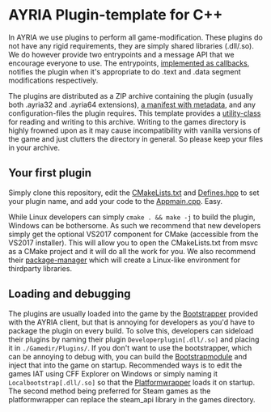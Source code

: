 # AYRIA Plugin-template for C++

In AYRIA we use plugins to perform all game-modification. These plugins do not have any rigid requirements, they are simply shared libraries (.dll/.so). We do however provide two entrypoints and a message API that we encourage everyone to use. The entrypoints, [implemented as callbacks](https://github.com/AyriaPublic/Plugintemplate_cpp/blob/master/Source/Appmain.cpp#L11-L32), notifies the plugin when it's appropriate to do .text and .data segment modifications respectively.

The plugins are distributed as a ZIP archive containing the plugin (usually both .ayria32 and .ayria64 extensions), [a manifest with metadata](#), and any configuration-files the plugin requires. This template provides a [utility-class](https://github.com/AyriaPublic/Plugintemplate_cpp/blob/master/Source/Utility/PackageFS.hpp) for reading and writing to this archive. Writing to the games directory is highly frowned upon as it may cause incompatibility with vanilla versions of the game and just clutters the directory in general. So please keep your files in your archive.

## Your first plugin

Simply clone this repository, edit the [CMakeLists.txt](https://github.com/AyriaPublic/Plugintemplate_cpp/blob/master/CMakeLists.txt) and [Defines.hpp](https://github.com/AyriaPublic/Plugintemplate_cpp/blob/master/Source/Configuration/Defines.hpp) to set your plugin name, and add your code to the [Appmain.cpp](https://github.com/AyriaPublic/Plugintemplate_cpp/blob/master/Source/Appmain.cpp#L11-L32). Easy.

While Linux developers can simply `cmake . && make -j` to build the plugin, Windows can be bothersome. As such we recommend that new developers simply get the optional VS2017 component for CMake (accessible from the VS2017 installer). This will allow you to open the CMakeLists.txt from msvc as a CMake project and it will do all the work for you. We also recommend their [package-manager](https://github.com/Microsoft/vcpkg) which will create a Linux-like environment for thirdparty libraries.

## Loading and debugging

The plugins are usually loaded into the game by the [Bootstrapper](https://github.com/AyriaPublic/Bootstrap_cpp) provided with the AYRIA client, but that is annoying for developers as you'd have to package the plugin on every build. To solve this, developers can sideload their plugins by naming their plugin `Developerplugin[.dll/.so]` and placing it in `./Gamedir/Plugins/`. If you don't want to use the bootstrapper, which can be annoying to debug with, you can build the [Bootstrapmodule](https://github.com/AyriaPublic/Bootstrapmodule_cpp) and inject that into the game on startup. Recommended ways is to edit the games IAT using CFF Explorer on Windows or simply naming it `Localbootstrap[.dll/.so]` so that the [Platformwrapper](https://github.com/Convery/Platformwrapper_cpp/blob/master/Source/Appmain.cpp#L187-L189) loads it on startup. The second method being preferred for Steam games as the platformwrapper can replace the steam_api library in the games directory.

